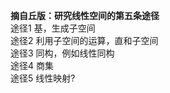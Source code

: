 **摘自丘版：研究线性空间的第五条途径**    
途径1 基，生成子空间    
途径2 利用子空间的运算，直和子空间    
途径3 同构，例如线性同构    
途径4 商集    
途径5 线性映射?    
